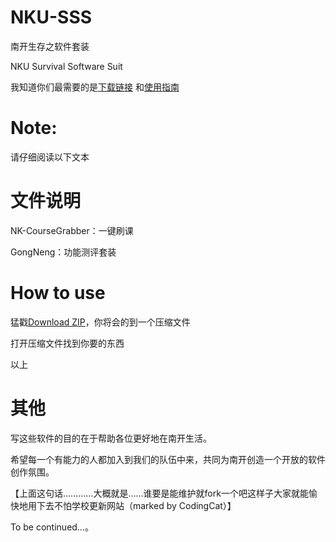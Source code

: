 NKU-SSS
=======
南开生存之软件套装

NKU Survival Software Suit

我知道你们最需要的是[下载链接](https://github.com/NKUCodingCat/NKU-SSS/archive/master.zip) 和[使用指南](https://github.com/NKUCodingCat/NKU-SSS/wiki)

Note:
=======
请仔细阅读以下文本

文件说明
=======
NK-CourseGrabber：一键刷课

GongNeng：功能测评套装


How to use
========
猛戳[Download ZIP](https://github.com/NKUCodingCat/NKU-SSS/archive/master.zip)，你将会的到一个压缩文件

打开压缩文件找到你要的东西

以上

其他
=======
写这些软件的目的在于帮助各位更好地在南开生活。

希望每一个有能力的人都加入到我们的队伍中来，共同为南开创造一个开放的软件创作氛围。

【上面这句话…………大概就是……谁要是能维护就fork一个吧这样子大家就能愉快地用下去不怕学校更新网站（marked by CodingCat）】

To be continued…。


